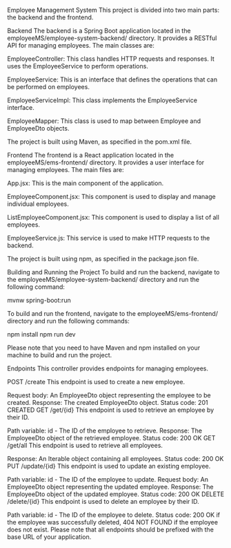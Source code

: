 Employee Management System
This project is divided into two main parts: the backend and the frontend.

Backend
The backend is a Spring Boot application located in the employeeMS/employee-system-backend/ directory. It provides a RESTful API for managing employees. The main classes are:

EmployeeController: This class handles HTTP requests and responses. It uses the EmployeeService to perform operations.

EmployeeService: This is an interface that defines the operations that can be performed on employees.

EmployeeServiceImpl: This class implements the EmployeeService interface.

EmployeeMapper: This class is used to map between Employee and EmployeeDto objects.

The project is built using Maven, as specified in the pom.xml file.

Frontend
The frontend is a React application located in the employeeMS/ems-frontend/ directory. It provides a user interface for managing employees. The main files are:

App.jsx: This is the main component of the application.

EmployeeComponent.jsx: This component is used to display and manage individual employees.

ListEmployeeComponent.jsx: This component is used to display a list of all employees.

EmployeeService.js: This service is used to make HTTP requests to the backend.

The project is built using npm, as specified in the package.json file.

Building and Running the Project
To build and run the backend, navigate to the employeeMS/employee-system-backend/ directory and run the following command:

mvnw spring-boot:run

To build and run the frontend, navigate to the employeeMS/ems-frontend/ directory and run the following commands:

npm install
npm run dev

Please note that you need to have Maven and npm installed on your machine to build and run the project.

Endpoints
This controller provides endpoints for managing employees.

POST /create
This endpoint is used to create a new employee.

Request body: An EmployeeDto object representing the employee to be created.
Response: The created EmployeeDto object.
Status code: 201 CREATED
GET /get/{id}
This endpoint is used to retrieve an employee by their ID.

Path variable: id - The ID of the employee to retrieve.
Response: The EmployeeDto object of the retrieved employee.
Status code: 200 OK
GET /get/all
This endpoint is used to retrieve all employees.

Response: An Iterable<EmployeeDto> object containing all employees.
Status code: 200 OK
PUT /update/{id}
This endpoint is used to update an existing employee.

Path variable: id - The ID of the employee to update.
Request body: An EmployeeDto object representing the updated employee.
Response: The EmployeeDto object of the updated employee.
Status code: 200 OK
DELETE /delete/{id}
This endpoint is used to delete an employee by their ID.

Path variable: id - The ID of the employee to delete.
Status code: 200 OK if the employee was successfully deleted, 404 NOT FOUND if the employee does not exist.
Please note that all endpoints should be prefixed with the base URL of your application.

